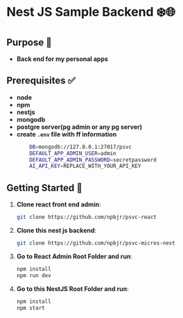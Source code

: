 # Nest JS Sample Backend ❄️🌐

## Purpose 🚀
- **Back end for my personal apps**  

## Prerequisites ✅

- **node**
- **npm**
- **nestjs**
- **mongodb**
- **postgre server(pg admin or any pg server)**
- **create ```.env``` file with ff information**
  ```bash
      DB=mongodb://127.0.0.1:27017/psvc
      DEFAULT_APP_ADMIN_USER=admin
      DEFAULT_APP_ADMIN_PASSWORD=secretpassword
      AI_API_KEY=REPLACE_WITH_YOUR_API_KEY
  ```

## Getting Started 🌟

1. **Clone react front end admin**:
   ```bash
   git clone https://github.com/npbjr/psvc-react
   ```
2. **Clone this nest js backend**:
   ```bash
   git clone https://github.com/npbjr/psvc-micros-nest
   ```

3. **Go to React Admin Root Folder and run**:
   ```bash
   npm install
   npm run dev
   ```

4. **Go to this NestJS Root Folder and run**:
   ```bash
   npm install
   npm start
   ```
  
